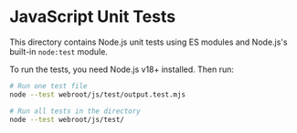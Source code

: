 # JavaScript Unit Tests

This directory contains Node.js unit tests using ES modules and Node.js's built-in `node:test` module.

To run the tests, you need Node.js v18+ installed. Then run:

```bash
# Run one test file
node --test webroot/js/test/output.test.mjs

# Run all tests in the directory
node --test webroot/js/test/
```

